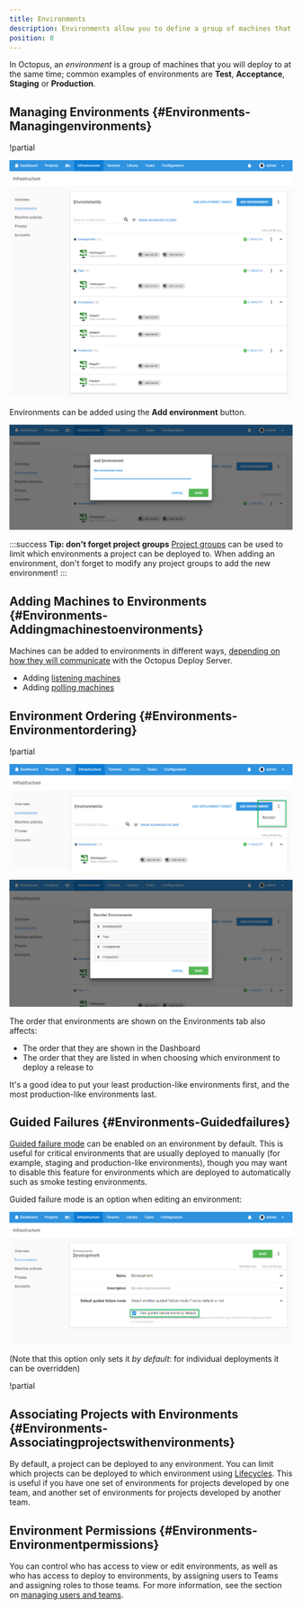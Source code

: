 ```yaml
---
title: Environments
description: Environments allow you to define a group of machines that you will deploy to at the same time; common examples of environments are **Dev**, **Test** or **Production**.
position: 0
---
```


In Octopus, an *environment* is a group of machines that you will deploy to at the same time; common examples of environments are **Test**, **Acceptance**, **Staging** or **Production**.

## Managing Environments {#Environments-Managingenvironments}

!partial <location>

![](environments.png "width=500")

Environments can be added using the **Add environment** button.

![](add-environment.png "width=500")

:::success
**Tip: don&#39;t forget project groups**
[Project groups](/docs/key-concepts/project-groups.md) can be used to limit which environments a project can be deployed to. When adding an environment, don't forget to modify any project groups to add the new environment!
:::

## Adding Machines to Environments {#Environments-Addingmachinestoenvironments}

Machines can be added to environments in different ways, [depending on how they will communicate](/docs/installation/installing-tentacles/index.md) with the Octopus Deploy Server.

- Adding [listening machines](/docs/installation/installing-tentacles/listening-tentacles.md)
- Adding [polling machines](/docs/installation/installing-tentacles/polling-tentacles.md)

## Environment Ordering {#Environments-Environmentordering}

!partial <reorder-link>

![](environment-reordering-button.png "width=500")

![](environment-reordering.png "width=500")

The order that environments are shown on the Environments tab also affects:

- The order that they are shown in the Dashboard
- The order that they are listed in when choosing which environment to deploy a release to

It's a good idea to put your least production-like environments first, and the most production-like environments last.

## Guided Failures {#Environments-Guidedfailures}

[Guided failure mode](/docs/deploying-applications/guided-failures.md) can be enabled on an environment by default. This is useful for critical environments that are usually deployed to manually (for example, staging and production-like environments), though you may want to disable this feature for environments which are deployed to automatically such as smoke testing environments.

Guided failure mode is an option when editing an environment:

![](guided-failure.png "width=500")

(Note that this option only sets it *by* *default*: for individual deployments it can be overridden)

!partial <guided-failure-indicator>

## Associating Projects with Environments {#Environments-Associatingprojectswithenvironments}

By default, a project can be deployed to any environment. You can limit which projects can be deployed to which environment using [Lifecycles](/docs/key-concepts/lifecycles.md). This is useful if you have one set of environments for projects developed by one team, and another set of environments for projects developed by another team.

## Environment Permissions {#Environments-Environmentpermissions}

You can control who has access to view or edit environments, as well as who has access to deploy to environments, by assigning users to Teams and assigning roles to those teams. For more information, see the section on [managing users and teams](/docs/administration/managing-users-and-teams/index.md).
